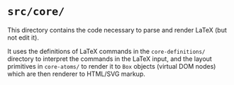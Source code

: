 # `src/core/`

This directory contains the code necessary to parse and render LaTeX (but not
edit it).

It uses the definitions of LaTeX commands in the `core-definitions/` directory
to interpret the commands in the LaTeX input, and the layout primitives in
`core-atoms/` to render it to `Box` objects (virtual DOM nodes) which are then
renderer to HTML/SVG markup.
